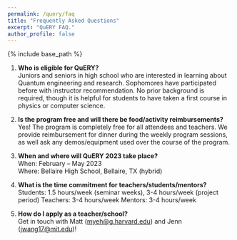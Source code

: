 ```yaml
---
permalink: /query/faq
title: "Frequently Asked Questions"
excerpt: "QuERY FAQ."
author_profile: false
---
```


{% include base_path %}

1. __Who is eligible for QuERY?__<br> Juniors and seniors in high school who are interested in learning about Quantum engineering and research. Sophomores have participated before with instructor recommendation. No prior background is required, though it is helpful for students to have taken a first course in physics or computer science.

2. __Is the program free and will there be food/activity reimbursements?__<br> Yes! The program is completely free for all attendees and teachers. We provide reimbursement for dinner during the weekly program sessions, as well ask any demos/equipment used over the course of the program. 

3.	__When and where will QuERY 2023 take place?__<br>
When: February – May 2023 <br>
Where: Bellaire High School, Bellaire, TX (hybrid) 

4.	__What is the time commitment for teachers/students/mentors?__<br>
Students: 1.5 hours/week (seminar weeks), 3-4 hours/week (project period)
Teachers: 3-4 hours/week
Mentors: 3-4 hours/week

5.	__How do I apply as a teacher/school?__<br>
Get in touch with Matt (myeh@g.harvard.edu) and Jenn (jwang17@mit.edu)!
